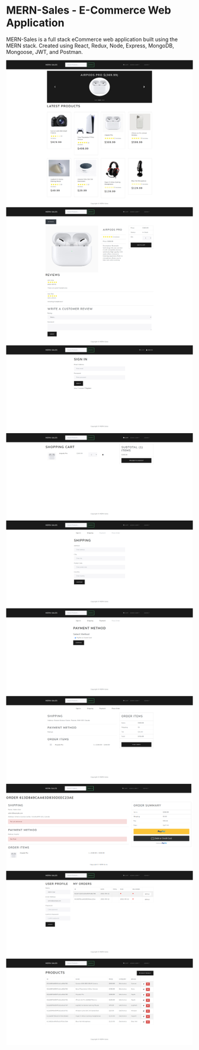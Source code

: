 # MERN-Sales - E-Commerce Web Application

MERN-Sales is a full stack eCommerce web application built using the MERN stack. Created using React, Redux, Node, Express, MongoDB, Mongoose, JWT, and Postman.


<img src="https://github.com/SaadMukhtar/MERN-Sales/blob/master/screenshots/home.png">


<img src="https://github.com/SaadMukhtar/MERN-Sales/blob/master/screenshots/product.png">

<img src="https://github.com/SaadMukhtar/MERN-Sales/blob/master/screenshots/login.png">

<img src="https://github.com/SaadMukhtar/MERN-Sales/blob/master/screenshots/shoppingCart.png">

<img src="https://github.com/SaadMukhtar/MERN-Sales/blob/master/screenshots/shipping.png">

<img src="https://github.com/SaadMukhtar/MERN-Sales/blob/master/screenshots/payment.png">

<img src="https://github.com/SaadMukhtar/MERN-Sales/blob/master/screenshots/placeOrder.png">

<img src="https://github.com/SaadMukhtar/MERN-Sales/blob/master/screenshots/orderScreen.png">

<img src="https://github.com/SaadMukhtar/MERN-Sales/blob/master/screenshots/adminProfile.png">

<img src="https://github.com/SaadMukhtar/MERN-Sales/blob/master/screenshots/productList.png">